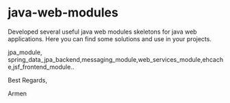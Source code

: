 java-web-modules
================
Developed several  useful java web modules skeletons for java web applications.
Here you can find some solutions and use in your projects.

jpa_module, spring_data_jpa_backend,messaging_module,web_services_module,ehcache,jsf_frontend_module..


Best Regards,

Armen
